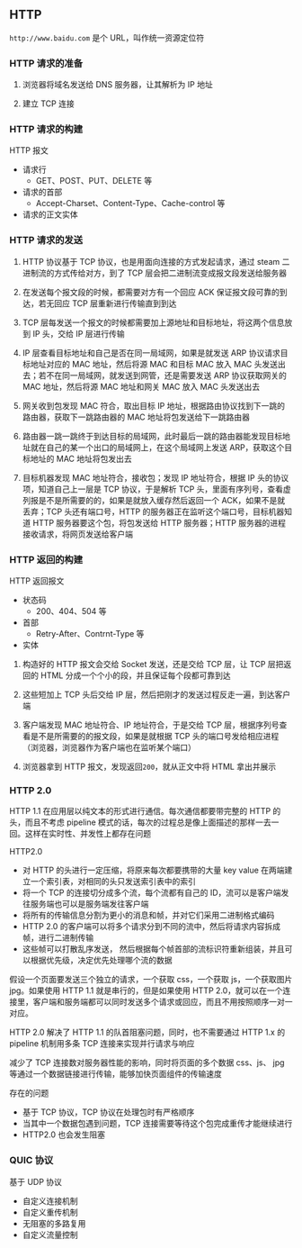 ## HTTP

`http://www.baidu.com` 是个 URL，叫作统一资源定位符

### HTTP 请求的准备

1. 浏览器将域名发送给 DNS 服务器，让其解析为 IP 地址

1. 建立 TCP 连接

### HTTP 请求的构建

HTTP 报文
  - 请求行
    - GET、POST、PUT、DELETE 等
  - 请求的首部
    - Accept-Charset、Content-Type、Cache-control 等
  - 请求的正文实体

### HTTP 请求的发送

1. HTTP 协议基于 TCP 协议，也是用面向连接的方式发起请求，通过 steam 二进制流的方式传给对方，到了 TCP 层会把二进制流变成报文段发送给服务器

1. 在发送每个报文段的时候，都需要对方有一个回应 ACK 保证报文段可靠的到达，若无回应 TCP 层重新进行传输直到到达

1. TCP 层每发送一个报文的时候都需要加上源地址和目标地址，将这两个信息放到 IP 头，交给 IP 层进行传输

1. IP 层查看目标地址和自己是否在同一局域网，如果是就发送 ARP 协议请求目标地址对应的 MAC 地址，然后将源 MAC 和目标 MAC 放入 MAC 头发送出去；若不在同一局域网，就发送到网管，还是需要发送 ARP 协议获取网关的 MAC 地址，然后将源 MAC 地址和网关 MAC 放入 MAC 头发送出去

1. 网关收到包发现 MAC 符合，取出目标 IP 地址，根据路由协议找到下一跳的路由器，获取下一跳路由器的 MAC 地址将包发送给下一跳路由器

1. 路由器一跳一跳终于到达目标的局域网，此时最后一跳的路由器能发现目标地址就在自己的某一个出口的局域网上，在这个局域网上发送 ARP，获取这个目标地址的 MAC 地址将包发出去

1. 目标机器发现 MAC 地址符合，接收包；发现 IP 地址符合，根据 IP 头的协议项，知道自己上一层是 TCP 协议，于是解析 TCP 头，里面有序列号，查看虚列报是不是所需要的的，如果是就放入缓存然后返回一个 ACK，如果不是就丢弃；TCP 头还有端口号，HTTP 的服务器正在监听这个端口号，目标机器知道 HTTP 服务器要这个包，将包发送给 HTTP 服务器；HTTP 服务器的进程接收请求，将网页发送给客户端

### HTTP 返回的构建

HTTP 返回报文
  - 状态码
    - 200、404、504 等
  - 首部
    - Retry-After、Contrnt-Type 等
  - 实体

1. 构造好的 HTTP 报文会交给 Socket 发送，还是交给 TCP 层，让 TCP 层把返回的 HTML 分成一个个小的段，并且保证每个段都可靠到达

1. 这些短加上 TCP 头后交给 IP 层，然后把刚才的发送过程反走一遍，到达客户端

1. 客户端发现 MAC 地址符合、IP 地址符合，于是交给 TCP 层，根据序列号查看是不是所需要的的报文段，如果是就根据 TCP 头的端口号发给相应进程（浏览器，浏览器作为客户端也在监听某个端口）

1. 浏览器拿到 HTTP 报文，发现返回`200`，就从正文中将 HTML 拿出并展示

### HTTP 2.0

HTTP 1.1 在应用层以纯文本的形式进行通信。每次通信都要带完整的 HTTP 的头，而且不考虑 pipeline 模式的话，每次的过程总是像上面描述的那样一去一回。这样在实时性、并发性上都存在问题

HTTP2.0
  - 对 HTTP 的头进行一定压缩，将原来每次都要携带的大量 key value 在两端建立一个索引表，对相同的头只发送索引表中的索引
  - 将一个 TCP 的连接切分成多个流，每个流都有自己的 ID，流可以是客户端发往服务端也可以是服务端发往客户端
  - 将所有的传输信息分割为更小的消息和帧，并对它们采用二进制格式编码
  - HTTP 2.0 的客户端可以将多个请求分到不同的流中，然后将请求内容拆成帧，进行二进制传输
  - 这些帧可以打散乱序发送， 然后根据每个帧首部的流标识符重新组装，并且可以根据优先级，决定优先处理哪个流的数据

假设一个页面要发送三个独立的请求，一个获取 css，一个获取 js，一个获取图片 jpg。如果使用 HTTP 1.1 就是串行的，但是如果使用 HTTP 2.0，就可以在一个连接里，客户端和服务端都可以同时发送多个请求或回应，而且不用按照顺序一对一对应。

HTTP 2.0 解决了 HTTP 1.1 的队首阻塞问题，同时，也不需要通过 HTTP 1.x 的 pipeline 机制用多条 TCP 连接来实现并行请求与响应

减少了 TCP 连接数对服务器性能的影响，同时将页面的多个数据 css、js、 jpg 等通过一个数据链接进行传输，能够加快页面组件的传输速度

存在的问题
  - 基于 TCP 协议，TCP 协议在处理包时有严格顺序
  - 当其中一个数据包遇到问题，TCP 连接需要等待这个包完成重传才能继续进行
  - HTTP2.0 也会发生阻塞

### QUIC 协议

基于 UDP 协议

- 自定义连接机制
- 自定义重传机制
- 无阻塞的多路复用
- 自定义流量控制
